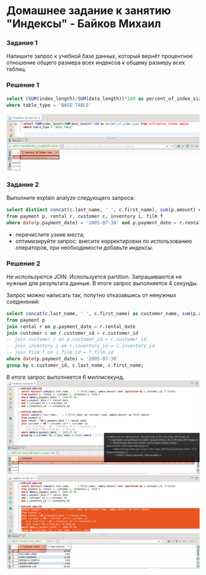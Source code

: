 # Домашнее задание к занятию "Индексы" - Байков Михаил

### Задание 1

Напишите запрос к учебной базе данных, который вернёт процентное отношение общего размера всех индексов к общему размеру всех таблиц.

### Решение 1
```sql
select (SUM(index_length)/SUM(data_length))*100 as percent_of_index_size from information_schema.tables
where table_type = 'BASE TABLE'
```
![percent of index](img/01.png)


### Задание 2

Выполните explain analyze следующего запроса:
```sql
select distinct concat(c.last_name, ' ', c.first_name), sum(p.amount) over (partition by c.customer_id, f.title)
from payment p, rental r, customer c, inventory i, film f
where date(p.payment_date) = '2005-07-30' and p.payment_date = r.rental_date and r.customer_id = c.customer_id and i.inventory_id = r.inventory_id
```
- перечислите узкие места;
- оптимизируйте запрос: внесите корректировки по использованию операторов, при необходимости добавьте индексы.

### Решение 2
Не используются JOIN. Используется partition. Запрашиваются не нужные для результата данные. 
В итоге запрос выполняется 4 секунды.

Запрос можно написать так, попутно отказавшись от ненужных соединений:
```sql
select concat(c.last_name, ' ', c.first_name) as customer_name, sum(p.amount) as total_amount
from payment p
join rental r on p.payment_date = r.rental_date
join customer c on r.customer_id = c.customer_id
-- join customer c on p.customer_id = c.customer_id
-- join inventory i on r.inventory_id = i.inventory_id
-- join film f on i.film_id = f.film_id
where date(p.payment_date) = '2005-07-30'
group by c.customer_id, c.last_name, c.first_name;
```
В итоге запрос выполняется 6 миллисекунд.
![rocket!](img/02.png)
![same data](img/03.png)
